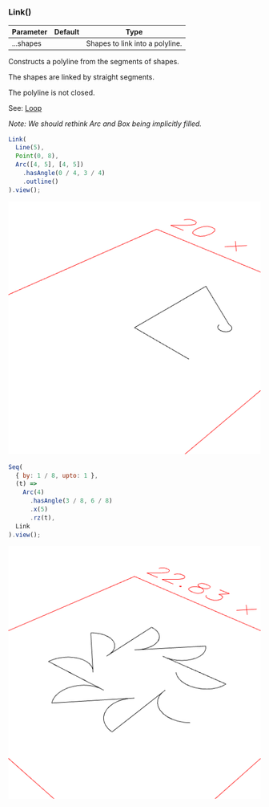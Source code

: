 ### Link()
Parameter|Default|Type
---|---|---
|...shapes||Shapes to link into a polyline.

Constructs a polyline from the segments of shapes.

The shapes are linked by straight segments.

The polyline is not closed.

See: [Loop](#https://raw.githubusercontent.com/jsxcad/JSxCAD/master/nb/api/Loop.nb)

_Note: We should rethink Arc and Box being implicitly filled._

```JavaScript
Link(
  Line(5),
  Point(0, 8),
  Arc([4, 5], [4, 5])
    .hasAngle(0 / 4, 3 / 4)
    .outline()
).view();
```

![Image](Link.md.0.png)

```JavaScript
Seq(
  { by: 1 / 8, upto: 1 },
  (t) =>
    Arc(4)
      .hasAngle(3 / 8, 6 / 8)
      .x(5)
      .rz(t),
  Link
).view();
```

![Image](Link.md.1.png)
